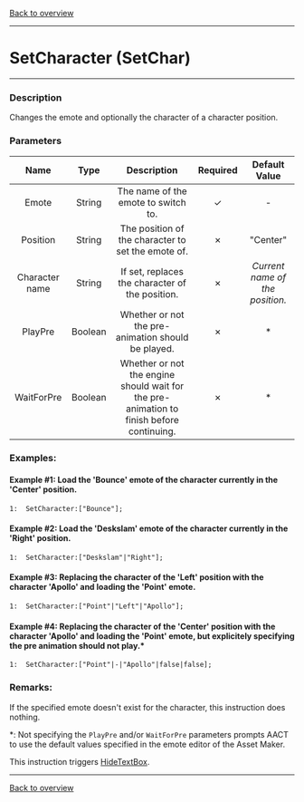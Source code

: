 [Back to overview](index.md)

---
# SetCharacter (SetChar)
---
### Description
Changes the emote and optionally the character of a character position.

### Parameters

|Name|Type|Description|Required|Default Value|
|:---:|:---:|:---:|:---:|:---:|
|Emote|String|The name of the emote to switch to.|✓|-|
|Position|String|The position of the character to set the emote of.|✗|"Center"|
|Character name|String|If set, replaces the character of the position.|✗|*Current name of the position.*|
|PlayPre|Boolean|Whether or not the pre-animation should be played.|✗|\*|
|WaitForPre|Boolean|Whether or not the engine should wait for the pre-animation to finish before continuing.|✗|\*|

### Examples:
#### Example #1: Load the 'Bounce' emote of the character currently in the 'Center' position.
```
1:  SetCharacter:["Bounce"];
```

#### Example #2: Load the 'Deskslam' emote of the character currently in the 'Right' position.
```
1:  SetCharacter:["Deskslam"|"Right"];
```

#### Example #3: Replacing the character of the 'Left' position with the character 'Apollo' and loading the 'Point' emote.
```
1:  SetCharacter:["Point"|"Left"|"Apollo"];
```

#### Example #4: Replacing the character of the 'Center' position with the character 'Apollo' and loading the 'Point' emote, but explicitely specifying the pre animation should not play.*
```
1:  SetCharacter:["Point"|-|"Apollo"|false|false];
```

### Remarks:
If the specified emote doesn't exist for the character, this instruction does nothing.

*: Not specifying the `PlayPre` and/or `WaitForPre` parameters prompts AACT to use the default values specified in the emote editor of the Asset Maker.

This instruction triggers [HideTextBox](HideTextBox.md).

---
[Back to overview](index.md)